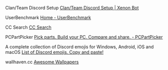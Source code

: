 Clan/Team Discord Setup
[Clan/Team Discord Setup | Xenon Bot](https://xenon.bot/templates/bUVHUSU8RwqM)

UserBenchmark
[Home - UserBenchmark](https://www.userbenchmark.com/)

CC Search
[CC Search](https://search.creativecommons.org/)

PCPartPicker
[Pick parts. Build your PC. Compare and share. - PCPartPicker](https://pcpartpicker.com)

A complete collection of Discord emojis for Windows, Android, iOS and macOS
[List of Discord emojis. Copy and paste!](https://emojis.wiki/discord/)

wallhaven.cc
[Awesome Wallpapers](https://wallhaven.cc)
